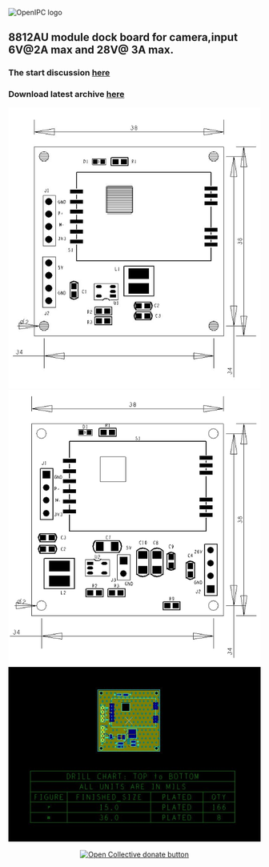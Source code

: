 
![OpenIPC logo](https://openipc.org/assets/openipc-logo-black.svg)

## 8812AU module dock board for camera,input 6V@2A max and 28V@ 3A max.

### The start discussion [here](https://t.me/c/1809358416/28339/29690)

### Download latest archive [here](module_38x38_R8812AU_6V2A_ver0.rar)

![top](photo_2023-10-23_16-28-41.jpg)
![bottom](photo_2023-10-23_16-28-42.jpg) 
![other](photo_2023-10-23_16-45-58.jpg)


<p align="center">
<a href="https://opencollective.com/openipc/contribute/backer-14335/checkout" target="_blank"><img src="https://opencollective.com/webpack/donate/button@2x.png?color=blue" width="250" alt="Open Collective donate button"></a>
</p>
